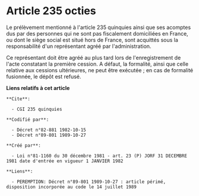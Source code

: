 # Article 235 octies

Le prélèvement mentionné à l'article 235 quinquies ainsi que ses acomptes dus par des personnes qui ne sont pas fiscalement
domiciliées en France, ou dont le siège social est situé hors de France, sont acquittés sous la responsabilité d'un
représentant agréé par l'administration.

Ce représentant doit être agréé au plus tard lors de l'enregistrement de l'acte constatant la première cession. A défaut, la
formalité, ainsi que celle relative aux cessions ultérieures, ne peut être exécutée ; en cas de formalité fusionnée, le dépôt
est refusé.

**Liens relatifs à cet article**

	**Cite**:

	  - CGI 235 quinquies

	**Codifié par**:

	  - Décret n°82-881 1982-10-15
	  - Décret n°89-801 1989-10-27

	**Créé par**:

	  - Loi n°81-1160 du 30 décembre 1981 - art. 23 (P) JORF 31 DECEMBRE 1981 date d'entrée en vigueur 1 JANVIER 1982

	**Liens**:

	  - PEREMPTION: Décret n°89-801 1989-10-27 : article périmé, disposition incorporée au code le 14 juillet 1989
